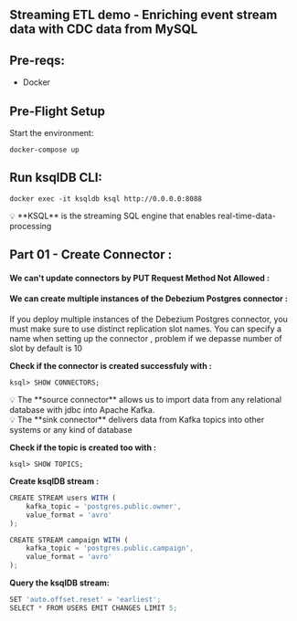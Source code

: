 ## ******Streaming ETL demo - Enriching event stream data with CDC data from MySQL******

## ****Pre-reqs:****

- Docker

## **Pre-Flight Setup**

Start the environment:

`docker-compose up`

## ****Run ksqlDB CLI:****

`docker exec -it ksqldb ksql http://0.0.0.0:8088`

<aside>
💡 **KSQL** is the streaming SQL engine that enables real-time-data-processing

</aside>

## ****Part 01 - Create Connector :****

#### ****We can't update connectors by PUT Request Method Not Allowed :****
#### ****We can create multiple instances of the Debezium Postgres connector :****
If you deploy multiple instances of the Debezium Postgres connector, you must make sure to use distinct replication slot names.
You can specify a name when setting up the connector , problem if we depasse number of slot by default is 10

**Check if the connector is created successfuly with :**

`ksql> SHOW CONNECTORS;`

<aside>
💡 The **source connector** allows us to import data from any relational database with jdbc into Apache Kafka.

</aside>

<aside>
💡 The **sink connector** delivers data from Kafka topics into other systems or any kind of database

</aside>

**Check if the topic is created too with :**

`ksql> SHOW TOPICS;`

**Create ksqlDB stream  :**

```jsx
CREATE STREAM users WITH (
    kafka_topic = 'postgres.public.owner',
    value_format = 'avro'
);
```

```jsx
CREATE STREAM campaign WITH (
    kafka_topic = 'postgres.public.campaign',
    value_format = 'avro'
);
```

**Query the ksqlDB stream:**

```jsx
SET 'auto.offset.reset' = 'earliest';
SELECT * FROM USERS EMIT CHANGES LIMIT 5;
```











